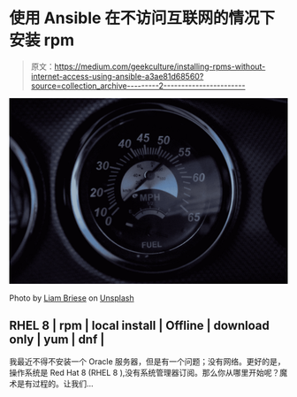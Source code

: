 # 使用 Ansible 在不访问互联网的情况下安装 rpm

> 原文：<https://medium.com/geekculture/installing-rpms-without-internet-access-using-ansible-a3ae81d68560?source=collection_archive---------2----------------------->

![](img/fd0eb849e321d062af064591da0b106d.png)

Photo by [Liam Briese](https://unsplash.com/@liam_1?utm_source=medium&utm_medium=referral) on [Unsplash](https://unsplash.com?utm_source=medium&utm_medium=referral)

## RHEL 8 | rpm | local install | Offline | download only | yum | dnf |

我最近不得不安装一个 Oracle 服务器，但是有一个问题；没有网络。更好的是，操作系统是 Red Hat 8 (RHEL 8 ),没有系统管理器订阅。那么你从哪里开始呢？魔术是有过程的。让我们…